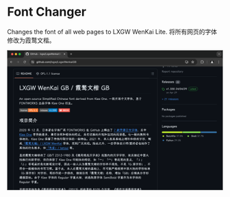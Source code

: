 # Font Changer

Changes the font of all web pages to LXGW WenKai Lite.
将所有网页的字体修改为霞鹜文楷。

![cover](./docs/cover.png)
